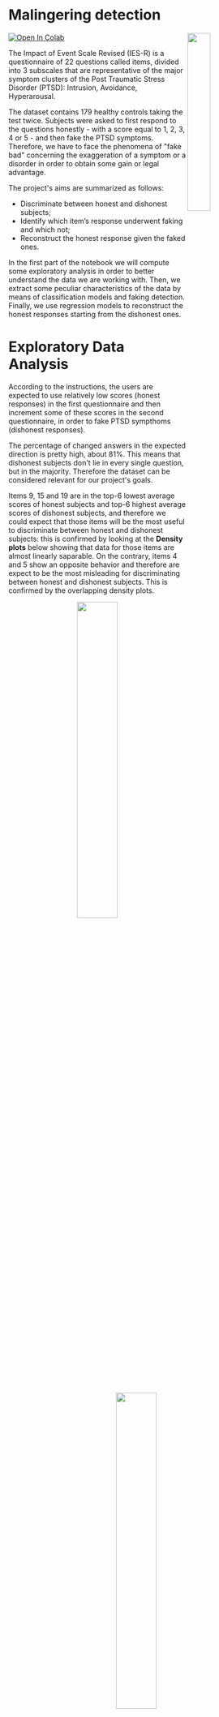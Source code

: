 # Malingering detection

<a target="_blank" href="https://colab.research.google.com/github/silviapoletti/Malingering-detection/blob/e142b9e687d54b86487ba1b22489956555164966/Malingering_detection_notebook.ipynb">
  <img src="https://colab.research.google.com/assets/colab-badge.svg" alt="Open In Colab"/>
</a>

<img align="right" width="30%" src="https://api.hub.jhu.edu/factory/sites/default/files/styles/hub_medium/public/lie.jpg">

The Impact of Event Scale Revised (IES-R) is a questionnaire of 22 questions called items, divided into 3 subscales that are representative of the major symptom clusters of the Post Traumatic Stress Disorder (PTSD): Intrusion, Avoidance, Hyperarousal.

The dataset contains 179 healthy controls taking the test twice. Subjects were asked to first respond to the questions honestly - with a score equal to 1, 2, 3, 4 or 5 - and then fake the PTSD symptoms. Therefore, we have to face the phenomena of "fake bad" concerning the exaggeration of a symptom or a disorder in order to obtain some gain or legal advantage.

The project's aims are summarized as follows:
- Discriminate between honest and dishonest subjects;
- Identify which item’s response underwent faking and which not;
- Reconstruct the honest response given the faked ones.

In the first part of the notebook we will compute some exploratory analysis in order to better understand the data we are working with. Then, we extract some peculiar characteristics of the data by means of classification models and faking detection. Finally, we use regression models to reconstruct the honest responses starting from the dishonest ones.

# Exploratory Data Analysis

According to the instructions, the users are expected to use relatively low scores (honest responses) in the first questionnaire and then increment some of these scores in the second questionnaire, in order to fake PTSD sympthoms (dishonest responses). 

The percentage of changed answers in the expected direction is pretty high, about 81%. This means that dishonest subjects don't lie in every single question, but in the majority. Therefore the dataset can be considered relevant for our project's goals.

Items 9, 15 and 19 are in the top-6 lowest average scores of honest subjects and top-6 highest average scores of dishonest subjects, and therefore we could expect that those items will be the most useful to discriminate between honest and dishonest subjects: this is confirmed by looking at the **Density plots** below showing that data for those items are almost linearly saparable. On the contrary, items 4 and 5 show an opposite behavior and therefore are expect to be the most misleading for discriminating between honest and dishonest subjects. This is confirmed by the overlapping density plots.

<p align="center">
  <img src="https://github.com/silviapoletti/Malingering-detection/blob/51a723b352778bf52ab7d8c3e4367eb95a0717dd/plots/separable_density_plots.png" width="40%"/>
   <img src="https://github.com/silviapoletti/Malingering-detection/blob/51a723b352778bf52ab7d8c3e4367eb95a0717dd/plots/overlapping_density_plots.png" width="40%"/>
</p>

The honest and dishonest answers are uncorrelated both at item level, because the answers to an item in the honest condition are not correlated with the answers to the same item in the dishonest condition. Indeed, the **Correlation matrix** is as follows:

<p align="center">
  <img src="https://github.com/silviapoletti/Malingering-detection/blob/51a723b352778bf52ab7d8c3e4367eb95a0717dd/plots/correlation_matrix.png" width="50%"/>
</p>

The correlation at subject level, i.e. how much the answers of a subject in the honest condition are correlated with the answers of the same subject in the dishonest condition, is only 0.1. Therefore, we can expect that the reconstruction of the honest subject from the fake ones is a very difficult task.

In the following **Target Plots**, the possible scores that a subject can give to an item are reported in the x-axis. The green bars are the histograms reporting the frequency of a given answer to a given item. The numbers in the dark rectangles are in the range $\[0, 1\]$ and correspond to the conditional probability to be dishonest given a certain answer.

<p align="center">
  <img src="https://github.com/silviapoletti/Malingering-detection/blob/f0d8f7bb5f442d91e23bd21aa28b1cef54ad34b4/plots/conditional_expectation_item14.png" width="65%"/>
  <img src="https://github.com/silviapoletti/Malingering-detection/blob/f0d8f7bb5f442d91e23bd21aa28b1cef54ad34b4/plots/conditional_expectation_item5.png" width="65%"/>
</p>

Therefore, the probability of beeing dishonest given a high score to item 14 is very high, as well as the probability of beeing honest given a low score. On the other hand, for item 5, whatever the answer is, the subjects are more or less equally likely to be honest and dishonest.

# Classification between honest and dishonest subjects

We used several classification models, namely:
- **K-Nearest Neighbors** (K-NN)
- **Logistic Regression**
- **XGBoost**
- **Decision Tree**
- **Random Forest**. 

In addition, we used [SHAP](https://shap.readthedocs.io/en/latest/index.html) (SHapley Additive exPlanations), that is an approach derived from game theory to explain the output of any machine learning model, and Partial Dependence Plots to show the marginal effect that one or two features have on the predicted outcome of a machine learning model.

Since our dataset is very small, instead of simply using some fixed train and a test set, we used K-fold cross-validation to evaluate the models, with $K=10$.
  
KNN reaches the best performance of 96% of accuracy. The worst performing model is Decision Tree with an accuracy of 91%, however it is the most interpretable one.

The following plots represent the feature importance ranking (left) and the **SHAP scores** (right) based on the fitted Random Forest model. 

<p align="center">
  <img src="https://github.com/silviapoletti/Malingering-detection/blob/ec20102b3cb26eeb549c7a7b346ec239d4ede797/plots/random_forest_ranking.png" width="55%"/>
  <img src="https://github.com/silviapoletti/Malingering-detection/blob/ec20102b3cb26eeb549c7a7b346ec239d4ede797/plots/random_forest_shap.png" width="40%"/>
</p>

The most relevant features for classification are item 9 and 14 both belonging to the Intrusive subscale. This means that the imagery associated with the traumatic event and nightmares is probably decisive for the distinction between honest and dishonest subjects, because liars tend to exaggerate more the symptoms described by this subscale.

For all the items except items 1, 4 and 5, a high score (red) corresponds to a high probability to be classified as dishonest, while a low score (blue) corresponds to a high probability to be classified as honest.
The majority of the items has high absolute values of SHAP, with a more clear and strong distinction between honest and dishonest subjects, resulting in a very good classification accuracy. Therefore, the SHAP value is useful for distinguishing between the two classes quite easily for the majority of the questions.

The following **Partial dependence plot** on the left indicate that a high score to item 9 combined with a high score to item 14 imply a probability higher than 60% for a subject to be classified as dishonest. While a low score in both the items implies the opposite. The other plot on the right shows that item 9 is much more relevant in predicting the dishonest than item 5: we could classify an individual as dishonest with probability higher than 55% if their score in item 9 is 4 or 5, and the score of item 5 would not affect our decision.

<p align="center">
  <img src="https://github.com/silviapoletti/Malingering-detection/blob/cb6bcffc2161c017a06c701b767f34e067e6d7be/plots/partial_dependence_9and14.png" weight="70%"\>
  <img src="https://github.com/silviapoletti/Malingering-detection/blob/cb6bcffc2161c017a06c701b767f34e067e6d7be/plots/partial_dependence_9and5.png" weight="70%"\>
</p>

We can also pick some samples in the dataset and apply **SHAP Tree explainer** to understand how each item contributed (with its importance) to the classification of the samples in the Random Forest model.  
Blue items indicate a "positive" influence on the final decision, in the direction of predicting the subject as honest, while red items indicate a "negative" influence on the final decision, in the direction of predicting the subject as dishonest. Note that:
- The bigger the length of the "thick arrows", the greater the importance of the corresponding item in the decision making;
- The closer the "thick arrows" to the prediction, the greater the importance of the corresponding item in the decision making.

<p align="center">
  <img src="https://github.com/silviapoletti/Malingering-detection/blob/e3d4249e7967fb7381fff0f5d2fcd103aee839ec/plots/shap_classification.png" \>
</p>

The misclassification is interesting: a low score given in items 1 and 3 is correctly interpreted by the model as an indicator that the subject is dishonest. However all the low values given in the other items give more relevance to the hypothesis that the subject is honest.

Dimensionality reduction with **t-Stochastic Neighbor Embetting** (t-SNE) works pretty well for classification: the new 2D data remains informative despite their dimension and can make the accuracy grow.

Overall, we can see that just one feature (item 9) is enough to reach a satisfactory accuracy, but the best performances are obtained with at least 4 features (chosen among the one having the highest feature importance).

In conclusion, the classification accuracy increases to 96% with the use of four **engineered features**, namely the subject's mean score for the three subclasses and the IES-R score, defined as the sum of all the scores given by the subject.

# Lie detection

We perform anomaly detection to investigate which item response underwent faking and which not. We will approach the problem in the other way around: given a dishonest questionnaire, we'll catch those answers that are honest, i.e. that didn't change in the expected direction from the first questionnaire to the second one. In other words, we will detect the outliers (i.e. honest responses) among the faked answers in the second questionnaire, at item level and subject level.
To find the outliers at item level we will take one specific item and consider all its corresponding answers: those answers that differ very much from the others are considered as outliers and are therefore the honest answers that the subjects gave in the dishonest condition.
To find the outliers at subject level we will take one specific subject and consider all their answers: we then classify each answer of the subject as outlier or not, depending on the usual values that each specific item takes in the dishonest condition.

We consider three strategies:
- **Term Frequency - Inverse Document Frequency** (TF-IDF) score is defined as $$TF\text{-}IDF_{i,j}(s) = TF_{i,j}(s)\times IDF_i(s)$$ where $s$ is the score (taking values $1, 2, 3, 4, 5$) corresponding to item $i$ (taking values $1, \dots, 22$) and subject $j$ (taking values $1, …, 176$). 
  - The TF score is defined as: $$TF_{i,j}(s) = \frac{n_{i,j}(s)}{\text{TOTitems}}$$ where $n_{ij}(s)$ is the number of times the the subject $j$ uses the score $s$ in its answers, normalized by the total number of answers the subject gives ($\text{TOTitems} = 22$).
  - The IDF score determines the weight of rare scores across all answers in the dataset and is defined as: $$IDF_i(s) = log\bigg(\frac{N}{n_i(s)} \bigg)$$ where $N = 176$ is the total number of participants and $n_i(s)$ is the number of times the score $s$ was used by other partecipants to answer item $i$. 
- **Isolation Forest** (IF) is built on the basis of decision trees and aims to explicitly identify anomalies instead of profiling normal data points. In these trees, random partitions are created by first randomly selecting a feature and then selecting a random split value between the minimum and maximum value of the selected feature. Therefore, outliers should be identified closer to the root of the tree with fewer splits necessary than normal points. 
The IF anomaly score is defined as: $$s(x,n) = - 2^{-\frac{E[h(x)]}{c(n)}} \in [-1,0]$$ where $h(x)$ is the path length of observation $x$, $c(n)$ is the average path length of unsuccessful search in a Binary Search Tree and $n$ is the number of external nodes. The decision making is described as follows:
  - A score close to $-1$ indicates anomalies;
  - A score whose absolute value is much smaller than $0.5$ indicates normal observations.
- **TF-IDF revised with Isolation Forest** is a weighted sum of the IF anomaly score and the TF-IDF score: $$\text{CombinedScore} = \alpha \cdot | \text{IFScore} | + (1 - \alpha ) \cdot (1 - \text{TFIDFScore})$$ 
where 
$$\alpha, |\text{IFScore}|, \text{TFIDFScore} \in (0,1).$$
Indeed, what corresponds to a honest response, i.e. an outlier, is a high absolute value of the IF anomaly score and a low value of the TF-IDF score.

The best threshold for computing lie detection with TF-IDF is computed as the percentile score in the TF-IDF values distribution for each IES-R item that maximizes the accuracy while minimizing the number of wrong predictions. Here, the prediction of an outlier is considered accurate if the dishonest answer score given by a subject is lower than their honest answer score.
We first estimate the IDF scores associated to each item considering only the answers from honest subjects, then compute the TF-IDF for all the subjects in the test set and finally determine the outliers according to the best threshold (`thr` in the figure) found.

<p align="center">
  <img src="https://github.com/silviapoletti/Malingering-detection/blob/cc0c0ad66d5ae4c7573e5953d897a61fca8a26b4/plots/tfidf_tradeoff.png" width="75%"\>
</p>

As we can see from the plot above, TF-IDF doesn't produce a lot of wrong prediction: for a barely good accuracy of 48.1% we have less than 2 wrong predictions, on average. The best threshold correspond to the $thr=95$ percentile.

According to Isolation Forest, for most of the items including item 9 (on the left), honest responses correspond to the scores 1, 2, 3.
Some clear exceptions are item 4 - *I felt irritable and angry* - and item 5 (on the right) - *I avoided letting myself get upset when I thought about it or was reminded of it*. Indeed liars don't think that PTSD patients would avoid negative feelings about their trauma; moreover irritability and anger are feelings that are common also for healthy subjects who tend to give high grades to that question in the honest questionnaire. The **Outlier regions plot** are based on the IF anomaly score and are as follows.

<p align="center">
  <img src="https://github.com/silviapoletti/Malingering-detection/blob/7b76e5ac289594d60e63fb6984b67ba8ce9d054e/plots/outlier_region_9.png" width="45%"\>
  <img src="https://github.com/silviapoletti/Malingering-detection/blob/7b76e5ac289594d60e63fb6984b67ba8ce9d054e/plots/outlier_region_5.png" width="45%"\>
</p>

The default threshold value for Isolation Forest is $0.5$. But, again, the best threshold for computing lie detection with Isolation Forest is computed as the value in $[0,1]$ that maximizes the accuracy while minimizing the number of wrong predictions. We first fit the IF algorithm on a train set of dishonest subjects, then we predict the outliers for all the subjects in the test set and finally determine the outliers according to the best threshold (`p` in the figure) found.

<p align="center">
  <img src="https://github.com/silviapoletti/Malingering-detection/blob/7522f36f5d8ec0decb17e31455999f2041c18cad/plots/if_tradeoff.png" width="75%"\>
</p>

The best threshold between accuracy and wrong predictions for the Isolation Forest is $p = 0.55$, just a little bigger than the default one $p = 0.5$. The accuracy is much higher than the one obtained with TF-IDF but the number of wrong predictions are more than twice the ones of TF-IDF with the best percentile:

<p align="center">
  <img src="https://github.com/silviapoletti/Malingering-detection/blob/7522f36f5d8ec0decb17e31455999f2041c18cad/plots/if_tfidf_wrong_predictions.png" width="75%"\>
</p>

In conclusion, for the best $threshold=0.47$, the TF-IDF revised with Isolation Forest improves the accuracy of the Isolation Forest from 73.6% to 75.7% and also improves the average number of wrong predictions from 4.1 to 3.8. The following shows the performance of the model for various thresholds (`threshold` in the figure).

<p align="center">
  <img src="https://github.com/silviapoletti/Malingering-detection/blob/7522f36f5d8ec0decb17e31455999f2041c18cad/plots/combination_tradeoff.png" width="75%"\>
</p>

# Reconstruction of honest responses given the fake ones

We will perform the reconstruction of the honest answers starting from the dishonest ones. As we have seen in the Exploratory Data Analysis section, this is a very hard task, since it seems that the responses of the same subject in the honest and dishonest conditions are not correlated.
Moreover, the dishonest subjects' responses are more correletad than the one of the honest subjects, meaning that there may be exist a pattern for liars; hovever this correlation is still low and therefore we could argue that the dishonest subjects lie in many different ways and this makes the reconstruction task even more difficult. Indeed, we have seen that depending on the subject, the number of changed answer in the expected direction (exaggerating the symphtoms) varies a lot.

Our approach:
- **Trivial strategy** (baseline): Subtract to each subject’s fake response the average of the difference, across all subjects, between fake and honest responses.
- **Linear regression**
- **Ridge Regression**
- **K-Nearest Neighbors**
- **XGBoost**
- **Denoising Autoencoder**: An aoutoencoder learns an efficient representation of the data, using an unsupervised learning approach. Denoising autoencoders are a specific class of autoencoders that have the aim of reconstructing the original input starting from partially corrupted data. Indeed, we can consider dishonest responses as a "noisy" or "corrupted" version of the corresponding subject's honest responses. The autoencoder is composed of two main parts: an encoder and a decoder. The encoder encodes the input into an internal representation, while the decoder reconstruct the output starting from the internal representation of the input. Since our dataset is pretty small, we used only two layers for the encoding part and two for the deconding part, to try to prevent overfitting of the training data.
- **Denoising with Bernoulli Restricted Boltzmann Machine**: A restricted Boltzmann machine (RBM) is a generative stochastic artificial neural network that can learn a probability distribution over its set of inputs. The first step is to perform the unsupervised training to fit the Bernoulli RBM to our data with the use of persistent contrastive divergence. For implementation requirements, we will need binary data, with scores 1, 2 considered as 0 and scores 3, 4, 5 considered as 1. 
  - The raw predictions are just scores that have to be set as values 1, 2, 3, 4 or 5 according to some specific (finetuned) thresholds, corresponding to: $$\alpha_i * max(pred[subject])$$ where $\alpha_i\in (0,1)$. 
  - After applying the thresholds, we will end to have an intermediate prediction with some values set to 0. We will set those values (corresponding to the answers whose RBM score is above $\small{\alpha_i * max(pred[subject])} \, \,\forall i$, i.e. the highest RBM scores) to 1, 2, 3, 4 or 5 according to the other scores of the subject:
    - if the prediction contains more than 20 values equal to 1, then the missing values are set to 1 as well;
    - if the prediction contains 18-19 values equal to 1, then the missing values are set to 2;
    - if the prediction contains 16-17 values equal to 1, then the missing values are set to 3;
    - if the prediction contains 6-15 values equal to 1, then the missing values are set to 4;
    - if the prediction contains 0-5 values equal to 1, then the missing values are set to 5.

This is a winning strategy because is found on the assumption that a honest subject giving all low-valued answers, would not give few but very high answers, except for misleading questions like itwem 4 or 5. Therefore, as the presence of score 1 decreases, we will set the missing values (the one that are supposed to have the greater score of the subject) to increasing values, from 1 to 5. In this way, we can say that a peculiar characteristic of our model is to capture the sudden peaks while predicting reliable low scores for the majority of the other answers. This strategy leads to one of the highest accuracy value in the reconstruction task and moreover it is based on the plausible assumption that subjects have an intern coherence when answering the questions.

We can conclude that XGBoost is the method which obtained the highest reconstruction accuracy (51%), followed by our customized Denoising RBM (50%), KNN (37%), Denoising Autoencoder (36%), Ridge Regression (35%) and Linear Regression (35%).

The next figure refers to standard errors in the reconstruction. The baseline's predictions have the greatest standard error w.r.t. the groundtruth. XGBoost appears to be the model with the highest accuracy at the reconstruction and the lowest standard error at the prediction, and the overall standard error of all the other models is not very high, almost 0.85.

<p align="center">
  <img src="https://github.com/silviapoletti/Malingering-detection/blob/01dd6860c6f9fbf98d9c3040780d6e1092e63cfc/plots/reconstruction_errors.png" width="75%"\>
</p>

From the plot below we can clearly see that XGBoost and the Denoising RBM are the algorithms that reach the highest accuracy in almost all the items. The only exception is item IES-R 5, where a little bit higher accuracy is reached by the Denoising Autoencoder. The black line represents the fraction of subjects who lie in a certain item in our dataset (for example, about 90% of the subject lied when ansering to item 9). More or less, the worst performances occur when the amount of lie among the subject in a certain item is low. This is reasonable, because if the subjects don't lie there's no way for the model to understand the liars behavior and consequently reconstruct their honest responses.

<p align="center">
  <img src="https://github.com/silviapoletti/Malingering-detection/blob/01dd6860c6f9fbf98d9c3040780d6e1092e63cfc/plots/reconstruction_lie_amount.png" width="75%"\>
</p>



